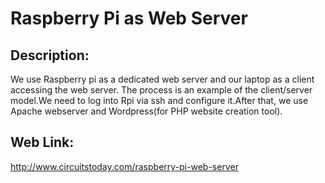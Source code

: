# Raspberry Pi as Web Server
## Description:
We use Raspberry pi as a dedicated web server and our laptop as a client accessing the web server. The process is an example of the client/server model.We need to log into Rpi via ssh and configure it.After that, we use Apache webserver and Wordpress(for PHP website creation tool).
## Web Link:
http://www.circuitstoday.com/raspberry-pi-web-server
